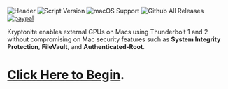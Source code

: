 ![Header](./Resources/Header.png)
![Script Version](https://img.shields.io/github/release/mayankk2308/kryptonite.svg?style=for-the-badge)
![macOS Support](https://img.shields.io/badge/macOS-10.13.4+-orange.svg?style=for-the-badge) ![Github All Releases](https://img.shields.io/github/downloads/mayankk2308/kryptonite/total.svg?style=for-the-badge) [![paypal](https://www.paypalobjects.com/digitalassets/c/website/marketing/apac/C2/logos-buttons/optimize/34_Yellow_PayPal_Pill_Button.png)](https://www.paypal.com/cgi-bin/webscr?cmd=_donations&business=mayankk2308@icloud.com&lc=US&item_name=Development%20of%20Kryptonite&no_note=0&currency_code=USD&bn=PP-DonationsBF:btn_donate_SM.gif:NonHostedGuest)

Kryptonite enables external GPUs on Macs using Thunderbolt 1 and 2 without compromising on Mac security features such as **System Integrity Protection**, **FileVault**, and **Authenticated-Root**.

# [Click Here to Begin](https://github.com/mayankk2308/kryptonite/wiki).
